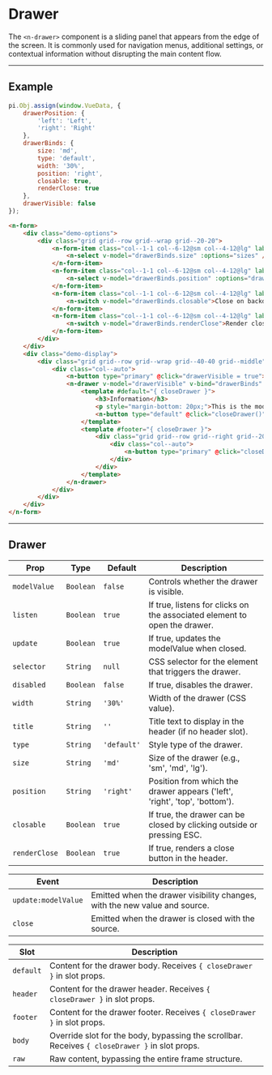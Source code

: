 # Drawer

The `<n-drawer>` component is a sliding panel that appears from the edge of the screen. It is commonly used for navigation menus, additional settings, or contextual information without disrupting the main content flow.

<hr>

## Example

```js [demo]
pi.Obj.assign(window.VueData, {
    drawerPosition: {
        'left': 'Left',
        'right': 'Right'
    },
    drawerBinds: {
        size: 'md',
        type: 'default',
        width: '30%',
        position: 'right',
        closable: true,
        renderClose: true
    },
    drawerVisible: false
});
```

```html [demo]
<n-form>
    <div class="demo-options">
        <div class="grid grid--row grid--wrap grid--20-20">
            <n-form-item class="col--1-1 col--6-12@sm col--4-12@lg" label="Size">
                <n-select v-model="drawerBinds.size" :options="sizes" />
            </n-form-item>
            <n-form-item class="col--1-1 col--6-12@sm col--4-12@lg" label="Position">
                <n-select v-model="drawerBinds.position" :options="drawerPosition" />
            </n-form-item>
            <n-form-item class="col--1-1 col--6-12@sm col--4-12@lg" label="Closable">
                <n-switch v-model="drawerBinds.closable">Close on backdrop or ESC</n-switch>
            </n-form-item>
            <n-form-item class="col--1-1 col--6-12@sm col--4-12@lg" label="Render Close">
                <n-switch v-model="drawerBinds.renderClose">Render close times</n-switch>
            </n-form-item>
        </div>
    </div>
    <div class="demo-display">
        <div class="grid grid--row grid--wrap grid--40-40 grid--middle">
            <div class="col--auto">
                <n-button type="primary" @click="drawerVisible = true">Open Drawer</n-button>
                <n-drawer v-model="drawerVisible" v-bind="drawerBinds" title="Drawer Title">
                    <template #default="{ closeDrawer }">
                        <h3>Information</h3>
                        <p style="margin-bottom: 20px;">This is the modal content. You can put any components or HTML here. Lorem ipsum dolor sit amet, consectetur adipiscing elit. Nullam euismod eros vitae dolor rhoncus, vel tincidunt nunc vulputate.</p>
                        <n-button type="default" @click="closeDrawer()">Close drawer in content</n-button>
                    </template>
                    <template #footer="{ closeDrawer }">
                        <div class="grid grid--row grid--right grid--20-20">
                            <div class="col--auto">
                                <n-button type="primary" @click="closeDrawer()">Done</n-button>
                            </div>
                        </div>
                    </template>
                </n-drawer>
            </div>
        </div>
    </div>
</n-form>
```

<hr>

## Drawer

| **Prop**        | **Type**       | **Default**         | **Description**                                                                   |
|-----------------|----------------|---------------------|-----------------------------------------------------------------------------------|
| `modelValue`    | `Boolean`      | `false`             | Controls whether the drawer is visible.                                           |
| `listen`        | `Boolean`      | `true`              | If true, listens for clicks on the associated element to open the drawer.         |
| `update`        | `Boolean`      | `true`              | If true, updates the modelValue when closed.                                      |
| `selector`      | `String`       | `null`              | CSS selector for the element that triggers the drawer.                            |
| `disabled`      | `Boolean`      | `false`             | If true, disables the drawer.                                                     |
| `width`         | `String`       | `'30%'`             | Width of the drawer (CSS value).                                                  |
| `title`         | `String`       | `''`                | Title text to display in the header (if no header slot).                          |
| `type`          | `String`       | `'default'`         | Style type of the drawer.                                                         |
| `size`          | `String`       | `'md'`              | Size of the drawer (e.g., 'sm', 'md', 'lg').                                      |
| `position`      | `String`       | `'right'`           | Position from which the drawer appears ('left', 'right', 'top', 'bottom').        |
| `closable`      | `Boolean`      | `true`              | If true, the drawer can be closed by clicking outside or pressing ESC.            |
| `renderClose`   | `Boolean`      | `true`              | If true, renders a close button in the header.                                    |

| **Event**             | **Description**                                                      |
|-----------------------|----------------------------------------------------------------------|
| `update:modelValue`   | Emitted when the drawer visibility changes, with the new value and source.  |
| `close`               | Emitted when the drawer is closed with the source.                   |

| **Slot**              | **Description**                                                                            |
|-----------------------|--------------------------------------------------------------------------------------------|
| `default`             | Content for the drawer body. Receives `{ closeDrawer }` in slot props.                         |
| `header`              | Content for the drawer header. Receives `{ closeDrawer }` in slot props.                       |
| `footer`              | Content for the drawer footer. Receives `{ closeDrawer }` in slot props.                       |
| `body`                | Override slot for the body, bypassing the scrollbar. Receives `{ closeDrawer }` in slot props. |
| `raw`                 | Raw content, bypassing the entire frame structure.                                         |